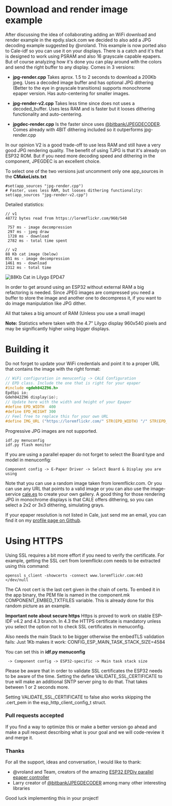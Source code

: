 Download and render image example
=================================

After discussing the idea of collaborating adding an WiFi download and render example in the epdiy.slack.com we decided to also add a JPG decoding example suggested by @vroland.
This example is now ported also to Cale-idf so you can use it on your displays. There is a catch and it's that is designed to work using PSRAM and also 16 grayscale capable epapers. 
But of course analyzing how it's done you can play around with the colors and send the right buffer to any display. Comes in 3 versions:

 - **jpg-render.cpp**
    Takes aprox. 1.5 to 2 seconds to download a 200Kb jpeg. Uses a decoded image buffer and has optional JPG dithering (Better to the eye in grayscale transitions) supports monochrome epaper version.
    Has auto-centering for smaller images.
  
 - **jpg-render-v2.cpp** Takes less time since does not uses a decoded_buffer. Uses less RAM and is faster but it looses dithering functionality and auto-centering.
 
 - **jpgdec-render.cpp** Is the faster since uses [@bitbank/JPEGDECODER](https://github.com/bitbank2/JPEGDEC/). Comes already with 4BIT dithering included so it outperforms jpg-render.cpp

In our opinion V2 is a good trade-off to use less RAM and still have a very good JPG rendering quality.
The benefit of using TJPG is that it's already on ESP32 ROM. But if you need more decoding speed and dithering in the component, JPEGDEC is an excellent choice.

To select one of the two versions just uncomment only one app_sources in the **CMakeLists.txt**

```
#set(app_sources "jpg-render.cpp")
# Faster, uses less RAM, but looses dithering functionality:
set(app_sources "jpg-render-v2.cpp")
```

Detailed statistics:

```
// v1
48772 bytes read from https://loremflickr.com/960/540

 757 ms - image decompression
 297 ms - jpeg draw
 1728 ms - download
 2782 ms - total time spent

// v2
88 Kb cat image (below)
851 ms - image decompression
1461 ms - download
2312 ms - total time
```
![88Kb Cat in Lilygo EPD47](https://pbs.twimg.com/media/E934uz8WEAIyVLP?format=jpg&name=small)


In order to get around using an ESP32 without external RAM a big refactoring is needed. Since JPEG images are compressed you need a buffer to store the image and another one to decompress it, if you want to do image manipulation like JPG dither.

All that takes a big amount of RAM (Unless you use a small image)

**Note:** Statistics where taken with the 4.7" Lilygo display 960x540 pixels and may be significantly higher using bigger displays.

Building it
===========

Do not forget to update your WiFi credentials and point it to a proper URL that contains the image with the right format:

```c
// WiFi configuration in menuconfig -> CALE Configuration
// EPD class. Include the one that is right for your epaper
#include <gdeh042Z96.h>
EpdSpi io;
Gdeh042Z96 display(io);
// Update here with the width and height of your Epaper
#define EPD_WIDTH  400
#define EPD_HEIGHT 300
// Feel free to replace this for your own URL
#define IMG_URL ("https://loremflickr.com/" STR(EPD_WIDTH) "/" STR(EPD_HEIGHT))
```

Progressive JPG images are not supported.

    idf.py menuconfig
    idf.py flash monitor

If you are using a parallel epaper do not forget to select the Board type and model in menuconfig:

    Component config -> E-Paper Driver -> Select Board & Display you are using

Note that you can use a random image taken from loremflickr.com. Or you can use any URL that points to a valid image or you can also use the image-service [cale.es](https://cale.es) to create your own gallery.
A good thing for those rendering JPG in monochrome displays is that CALE offers dithering, so you can select a 2x2 or 3x3 dithering, simulating grays.

If your epaper resolution is not listed in Cale, just send me an email, you can find it on my [profile page on Github](https://github.com/martinberlin).

Using HTTPS
===========

Using SSL requires a bit more effort if you need to verify the certificate. For example, getting the SSL cert from loremflickr.com needs to be extracted using this command:

    openssl s_client -showcerts -connect www.loremflickr.com:443 </dev/null

The CA root cert is the last cert given in the chain of certs.
To embed it in the app binary, the PEM file is named in the component.mk COMPONENT_EMBED_TXTFILES variable. This is already done for this random picture as an example.

**Important note about secure https**
Https is proved to work on stable ESP-IDF v4.2 and 4.3 branch. In 4.3 the HTTPS certificate is mandatory unless you select the option not to check SSL certificates in menuconfig.

Also needs the main Stack to be bigger otherwise the embedTLS validation fails:
Just 1Kb makes it work: 
CONFIG_ESP_MAIN_TASK_STACK_SIZE=4584

You can set this in **idf.py menuconfig**

     -> Component config -> ESP32-specific -> Main task stack size

Please be aware that in order to validate SSL certificates the ESP32 needs to be aware of the time. Setting the define VALIDATE_SSL_CERTIFICATE to true will make an additional SNTP server ping to do that. That takes between 1 or 2 seconds more.

Setting VALIDATE_SSL_CERTIFICATE to false also works skipping the .cert_pem in the esp_http_client_config_t struct. 

### Pull requests accepted

If you find a way to optimize this or make a better version go ahead and make a pull request describing what is your goal and we will code-review it and merge it.

### Thanks

For all the support, ideas and conversation, I would like to thank:

- @vroland and Team, creators of the amazing [ESP32 EPDiy parallel epaper controller](https://github.com/vroland/epdiy/)
- Larry creator of [@bitbank/JPEGDECODER](https://github.com/bitbank2/JPEGDEC/) among many other interesting libraries

Good luck implementing this in your project!


